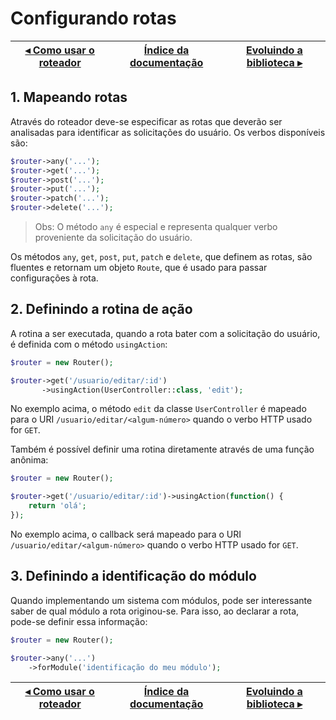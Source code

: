 # Configurando rotas

[◂ Como usar o roteador](01-roteador.md) | [Índice da documentação](indice.md) | [Evoluindo a biblioteca ▸](99-evoluindo.md)
-- | -- | --

## 1. Mapeando rotas

Através do roteador deve-se especificar as rotas que deverão ser analisadas para
identificar as solicitações do usuário. Os verbos disponíveis são:

```php
$router->any('...');
$router->get('...');
$router->post('...');
$router->put('...');
$router->patch('...');
$router->delete('...');
```

> Obs: O método `any` é especial e representa qualquer verbo proveniente da
solicitação do usuário.

Os métodos `any`, `get`, `post`, `put`, `patch` e `delete`, que definem as rotas,
são fluentes e retornam um objeto `Route`, que é usado para passar configurações
à rota.

## 2. Definindo a rotina de ação

A rotina a ser executada, quando a rota bater com a solicitação do usuário, é 
definida com o método `usingAction`:

```php
$router = new Router();

$router->get('/usuario/editar/:id')
       ->usingAction(UserController::class, 'edit');
```

No exemplo acima, o método `edit` da classe `UserController` é mapeado para o
URI `/usuario/editar/<algum-número>` quando o verbo HTTP usado for `GET`.

Também é possível definir uma rotina diretamente através de uma função anônima:

```php
$router = new Router();

$router->get('/usuario/editar/:id')->usingAction(function() {
    return 'olá';
});
```

No exemplo acima, o callback será mapeado para o URI `/usuario/editar/<algum-número>`
quando o verbo HTTP usado for `GET`.

## 3. Definindo a identificação do módulo

Quando implementando um sistema com módulos, pode ser interessante saber de
qual módulo a rota originou-se. Para isso, ao declarar a rota, pode-se definir
essa informação:

```php
$router = new Router();

$router->any('...')
    ->forModule('identificação do meu módulo');
```

[◂ Como usar o roteador](01-roteador.md) | [Índice da documentação](indice.md) | [Evoluindo a biblioteca ▸](99-evoluindo.md)
-- | -- | --
